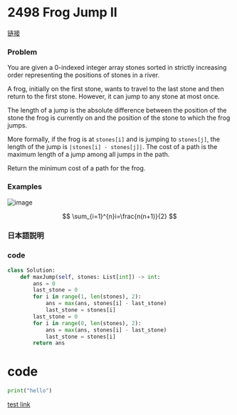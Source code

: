 # 2498 Frog Jump II
[链接](https://leetcode.com/problems/frog-jump-ii/)

### Problem
You are given a 0-indexed integer array stones sorted in strictly increasing order representing the positions of stones in a river.

A frog, initially on the first stone, wants to travel to the last stone and then return to the first stone. However, it can jump to any stone at most once.

The length of a jump is the absolute difference between the position of the stone the frog is currently on and the position of the stone to which the frog jumps.

More formally, if the frog is at `stones[i]` and is jumping to `stones[j]`, the length of the jump is `|stones[i] - stones[j]|`.
The cost of a path is the maximum length of a jump among all jumps in the path.

Return the minimum cost of a path for the frog.


### Examples

![image](https://assets.leetcode.com/uploads/2022/11/14/example-1.png)

$$ \sum_{i=1}^{n}i=\frac{n(n+1)}{2} $$

### 日本語説明


### code
```python
class Solution:
    def maxJump(self, stones: List[int]) -> int:
        ans = 0
        last_stone = 0
        for i in range(1, len(stones), 2):
            ans = max(ans, stones[i] - last_stone)
            last_stone = stones[i]
        last_stone = 0
        for i in range(0, len(stones), 2):
            ans = max(ans, stones[i] - last_stone)
            last_stone = stones[i]
        return ans
```

# code

```python
print("hello")
```
[test link](#2498-Frog-Jump-II)